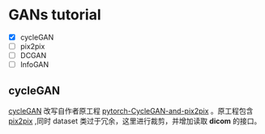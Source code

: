 # GANs tutorial
- [x] cycleGAN
- [ ] pix2pix
- [ ] DCGAN
- [ ] InfoGAN

## cycleGAN

[cycleGAN](https://arxiv.org/abs/1703.10593) 改写自作者原工程 [pytorch-CycleGAN-and-pix2pix](https://github.com/junyanz/pytorch-CycleGAN-and-pix2pix) 。原工程包含 [pix2pix](https://arxiv.org/pdf/1611.07004.pdf) ,同时 dataset 类过于冗余，这里进行裁剪，并增加读取 **dicom** 的接口。
